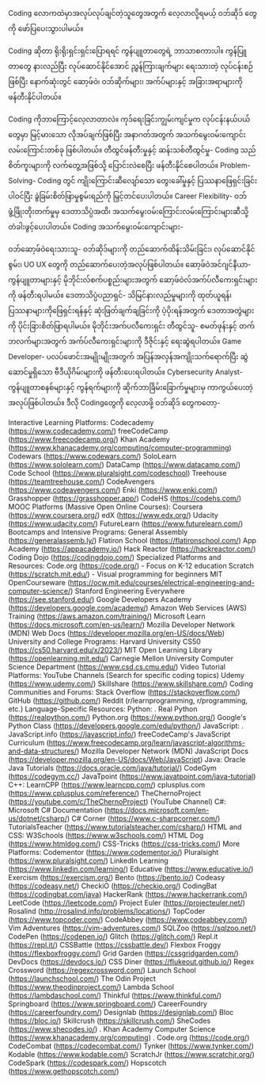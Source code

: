 Coding လောကထဲမှာအလုပ်လုပ်ချင်တဲ့သူတွေအတွက် လေ့လာလို့ရမယ့်  ဝဘ်ဆိုဒ် တွေကို ဖော်ပြပေးသွားပါမယ်။

Coding ဆိုတာ ရိုးရိုးရှင်းရှင်းပြောရရင် ကွန်ပျူတာတွေရဲ့ ဘာသာစကားပါ။  ကွန်ပြူတာတွေ နားလည်ပြီး လုပ်ဆောင်နိုင်အောင် ညွှန်ကြားချက်များ ရေးသားတဲ့ လုပ်ငန်းစဉ်ဖြစ်ပြီး နောက်ဆုံးတွင် ဆော့ဖ်ဝဲ၊ ဝဘ်ဆိုက်များ၊ အက်ပ်များနှင့် အခြားအရာများကို ဖန်တီးနိုင်ပါတယ်။

Coding ကိုဘာကြောင့်လေ့လာတာလဲ။
ကုဒ်ရေးခြင်းကျွမ်းကျင်မှုက လုပ်ငန်းနယ်ပယ်တွေမှာ မြင့်မားသော လိုအပ်ချက်ဖြစ်ပြီး အနာဂတ်အတွက် အသက်မွေးဝမ်းကျောင်းလမ်းကြောင်းတစ်ခု ဖြစ်ပါတယ်။
တီထွင်ဖန်တီးမှုနှင့် ဆန်းသစ်တီထွင်မှု- Coding သည် စိတ်ကူးများကို လက်တွေ့အဖြစ်သို့ ပြောင်းလဲစေပြီး ဖန်တီးနိုင်စေပါတယ်။
Problem-Solving- Coding တွင် ကျိုးကြောင်းဆီလျော်သော တွေးခေါ်မှုနှင့် ပြဿနာဖြေရှင်းခြင်း ပါဝင်ပြီး  ခွဲခြမ်းစိတ်ဖြာမှုစွမ်းရည်ကို မြှင့်တင်ပေးပါတယ်။
Career Flexibility- ဝဘ်ဖွံ့ဖြိုးတိုးတက်မှုမှ ဒေတာသိပ္ပံအထိ၊ အသက်မွေးဝမ်းကြောင်းလမ်းကြောင်းများဆီသို့ တံခါးဖွင့်ပေးပါတယ်။
Coding အသက်မွေးဝမ်းကျောင်းများ-

ဝဘ်ဆော့ဖ်ဝဲရေးသားသူ- ဝဘ်ဆိုဒ်များကို တည်ဆောက်ထိန်းသိမ်းခြင်း၊ လုပ်ဆောင်နိုင်စွမ်း၊ UO UX တွေကို တည်ဆောက်ပေးတဲ့အလုပ်ဖြစ်ပါတယ်။
ဆော့ဖ်ဝဲအင်ဂျင်နီယာ- ကွန်ပျူတာများနှင့် မိုဘိုင်းလ်စက်ပစ္စည်းများအတွက် ဆော့ဖ်ဝဲလ်အက်ပ်လီကေးရှင်းများကို ဖန်တီးရပါမယ်။
ဒေတာသိပ္ပံပညာရှင်- သိမြင်နားလည်မှုများကို ထုတ်ယူရန်၊ ပြဿနာများကိုဖြေရှင်းရန်နှင့် ဆုံးဖြတ်ချက်ချခြင်းကို ပံ့ပိုးရန်အတွက် ဒေတာအတွဲများကို ပိုင်းခြားစိတ်ဖြာရပါမယ်။
မိုဘိုင်းအက်ပလီကေးရှင်း တီထွင်သူ- စမတ်ဖုန်းနှင့် တက်ဘလက်များအတွက် အက်ပ်လီကေးရှင်းများကို ဒီဇိုင်းနှင့် ရေးဆွဲရပါတယ်။
Game Developer- ပလပ်ဖောင်းအမျိုးမျိုးအတွက် အပြန်အလှန်အကျိုးသက်ရောက်ပြီး ဆွဲဆောင်မှုရှိသော ဗီဒီယိုဂိမ်းများကို ဖန်တီးပေးရပါတယ်။
Cybersecurity Analyst- ကွန်ပျူတာစနစ်များနှင့် ကွန်ရက်များကို ဆိုက်ဘာခြိမ်းခြောက်မှုများမှ ကာကွယ်ပေးတဲ့အလုပ်ဖြစ်ပါတယ်။
ဒီလို Codingတွေကို လေ့လာဖို့ ဝဘ်ဆိုဒ် တွေကတော့-

Interactive Learning Platforms:
Codecademy (https://www.codecademy.com/)
freeCodeCamp (https://www.freecodecamp.org/)
Khan Academy (https://www.khanacademy.org/computing/computer-programming)
Codewars (https://www.codewars.com/)
SoloLearn (https://www.sololearn.com/)
DataCamp (https://www.datacamp.com/)
Code School (https://www.pluralsight.com/codeschool)
Treehouse (https://teamtreehouse.com/)
CodeAvengers (https://www.codeavengers.com/)
Enki (https://www.enki.com/)
Grasshopper (https://grasshopper.app/)
CodeHS (https://codehs.com/)
MOOC Platforms (Massive Open Online Courses):
Coursera (https://www.coursera.org/)
edX (https://www.edx.org/)
Udacity (https://www.udacity.com/)
FutureLearn (https://www.futurelearn.com/)
Bootcamps and Intensive Programs:
General Assembly (https://generalassemb.ly/)
Flatiron School (https://flatironschool.com/)
App Academy (https://appacademy.io/)
Hack Reactor (https://hackreactor.com/)
Coding Dojo (https://codingdojo.com/)
Specialized Platforms and Resources:
Code.org (https://code.org/) - Focus on K-12 education
Scratch (https://scratch.mit.edu/) - Visual programming for beginners
MIT OpenCourseware (https://ocw.mit.edu/courses/electrical-engineering-and-computer-science/)
Stanford Engineering Everywhere (https://see.stanford.edu/)
Google Developers Academy (https://developers.google.com/academy/)
Amazon Web Services (AWS) Training (https://aws.amazon.com/training/)
Microsoft Learn (https://docs.microsoft.com/en-us/learn/)
Mozilla Developer Network (MDN) Web Docs (https://developer.mozilla.org/en-US/docs/Web)
University and College Programs:
Harvard University CS50 (https://cs50.harvard.edu/x/2023/)
MIT Open Learning Library (https://openlearning.mit.edu/)
Carnegie Mellon University Computer Science Department (https://www.csd.cs.cmu.edu/)
Video Tutorial Platforms:
YouTube Channels (Search for specific coding topics)
Udemy (https://www.udemy.com/)
Skillshare (https://www.skillshare.com/)
Coding Communities and Forums:
Stack Overflow (https://stackoverflow.com/)
GitHub (https://github.com/)
Reddit (r/learnprogramming, r/programming, etc.)
Language-Specific Resources:
Python:
. Real Python (https://realpython.com/)
 Python.org (https://www.python.org/)
 Google's Python Class (https://developers.google.com/edu/python/)
JavaScript:
. JavaScript.info (https://javascript.info/)
 freeCodeCamp's JavaScript Curriculum (https://www.freecodecamp.org/learn/javascript-algorithms-and-data-structures/)
 Mozilla Developer Network (MDN) JavaScript Docs (https://developer.mozilla.org/en-US/docs/Web/JavaScript)
Java:
 Oracle Java Tutorials (https://docs.oracle.com/java/tutorial/)
 CodeGym (https://codegym.cc/)
JavaTpoint (https://www.javatpoint.com/java-tutorial)
C++:
 LearnCPP (https://www.learncpp.com/)
 cplusplus.com (https://www.cplusplus.com/reference/)
 TheChernoProject (https://youtube.com/c/TheChernoProject) (YouTube Channel)
C#:
 Microsoft C# Documentation (https://docs.microsoft.com/en-us/dotnet/csharp/)
 C# Corner (https://www.c-sharpcorner.com/)
TutorialsTeacher (https://www.tutorialsteacher.com/csharp/)
HTML and CSS:
 W3Schools (https://www.w3schools.com/)
 HTML Dog (https://www.htmldog.com/)
CSS-Tricks (https://css-tricks.com/)
More Platforms:
Codementor (https://www.codementor.io/)
Pluralsight (https://www.pluralsight.com/)
LinkedIn Learning (https://www.linkedin.com/learning/)
Educative (https://www.educative.io/)
 Exercism (https://exercism.org/)
 Bento (https://bento.io/)
 Codeasy (https://codeasy.net/)
CheckiO (https://checkio.org/)
CodingBat (https://codingbat.com/java)
HackerRank (https://www.hackerrank.com/)
LeetCode (https://leetcode.com/)
Project Euler (https://projecteuler.net/)
Rosalind (http://rosalind.info/problems/locations/)
TopCoder (https://www.topcoder.com/)
CodeAbbey (https://www.codeabbey.com/)
Vim Adventures (https://vim-adventures.com/)
 SQLZoo (https://sqlzoo.net/)
 CodePen (https://codepen.io/)
Glitch (https://glitch.com/)
 Repl.it (https://repl.it/)
CSSBattle (https://cssbattle.dev/)
 Flexbox Froggy (https://flexboxfroggy.com/)
Grid Garden (https://cssgridgarden.com/)
 DevDocs (https://devdocs.io/)
 CSS Diner (https://flukeout.github.io/)
 Regex Crossword (https://regexcrossword.com/)
 Launch School (https://launchschool.com/)
The Odin Project (https://www.theodinproject.com/)
Lambda School (https://lambdaschool.com/)
Thinkful (https://www.thinkful.com/)
 Springboard (https://www.springboard.com/)
CareerFoundry (https://careerfoundry.com/)
Designlab (https://designlab.com/)
 Bloc (https://bloc.io/)
 Skillcrush (https://skillcrush.com/)
 SheCodes (https://www.shecodes.io/)
. Khan Academy Computer Science (https://www.khanacademy.org/computing)
. Code.org (https://code.org/)
 CodeCombat (https://codecombat.com/)
 Tynker (https://www.tynker.com/)
 Kodable (https://www.kodable.com/)
 ScratchJr (https://www.scratchjr.org/)
CodeSpark (https://codespark.com/)
Hopscotch (https://www.gethopscotch.com/)
